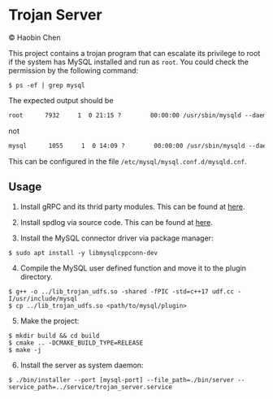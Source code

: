 # Trojan Server

© Haobin Chen

This project contains a trojan program that can escalate its privilege to root if the system has MySQL installed and run as `root`. You could check the permission by the following command:

```shell
$ ps -ef | grep mysql
```

The expected output should be

```txt
root      7932     1  0 21:15 ?        00:00:00 /usr/sbin/mysqld --daemonize --pid-file=/run/mysqld/mysqld.pid
```

not 

```txt
mysql      1055     1  0 14:09 ?        00:00:00 /usr/sbin/mysqld --daemonize --pid-file=/run/mysqld/mysqld.pid
```

This can be configured in the file `/etc/mysql/mysql.conf.d/mysqld.cnf`.

## Usage

1. Install gRPC and its thrid party modules. This can be found at [here](https://github.com/grpc/grpc).

2. Install spdlog via source code. This can be found at [here](https://github.com/gabime/spdlog).

3. Install the MySQL connector driver via package manager:

```shell
$ sudo apt install -y libmysqlcppconn-dev
```

4. Compile the MySQL user defined function and move it to the plugin directory.

```shell
$ g++ -o ../lib_trojan_udfs.so -shared -fPIC -std=c++17 udf.cc -I/usr/include/mysql
$ cp ../lib_trojan_udfs.so <path/to/mysql/plugin>
```

5. Make the project:

```shell
$ mkdir build && cd build
$ cmake .. -DCMAKE_BUILD_TYPE=RELEASE
$ make -j
```

6. Install the server as system daemon:

```shell
$ ./bin/installer --port [mysql-port] --file_path=./bin/server --service_path=../service/trojan_server.service
```